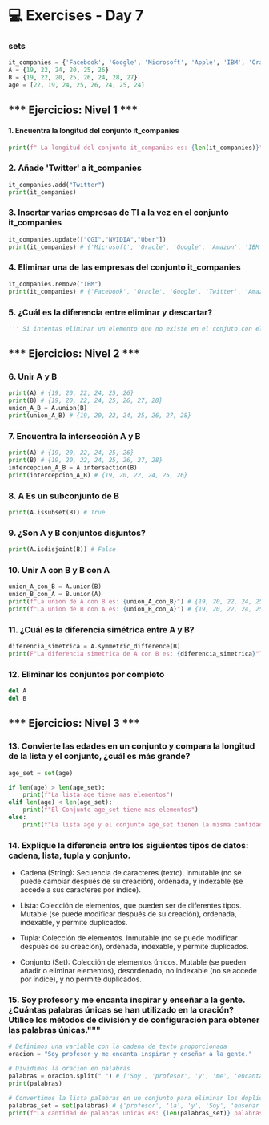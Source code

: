 # 💻 Exercises - Day 7

### sets

```python
it_companies = {'Facebook', 'Google', 'Microsoft', 'Apple', 'IBM', 'Oracle', 'Amazon'}
A = {19, 22, 24, 20, 25, 26}
B = {19, 22, 20, 25, 26, 24, 28, 27}
age = [22, 19, 24, 25, 26, 24, 25, 24]
```
## *** Ejercicios: Nivel 1 *** 

#### 1. Encuentra la longitud del conjunto it_companies
```python
print(f" La longitud del conjunto it_companies es: {len(it_companies)}")
```

### 2. Añade 'Twitter' a it_companies
```python
it_companies.add("Twitter")
print(it_companies)
```

### 3. Insertar varias empresas de TI a la vez en el conjunto it_companies

```python
it_companies.update(["CGI","NVIDIA","Uber"])
print(it_companies) # {'Microsoft', 'Oracle', 'Google', 'Amazon', 'IBM', 'Facebook', 'CGI', 'NVIDIA', 'Twitter', 'Uber', 'Apple'}
```

### 4. Eliminar una de las empresas del conjunto it_companies
```python
it_companies.remove("IBM")
print(it_companies) # {'Facebook', 'Oracle', 'Google', 'Twitter', 'Amazon', 'Microsoft', 'Apple', 'CGI', 'NVIDIA', 'Uber'}
```

### 5. ¿Cuál es la diferencia entre eliminar y descartar?
```python
''' Si intentas eliminar un elemento que no existe en el conjuto con el metodo `remove`, se genera un error. El metodo `discard` no genera error si el elemento no existe en el conjunto ''' 
```

## *** Ejercicios: Nivel 2 ***

### 6. Unir A y B

```python
print(A) # {19, 20, 22, 24, 25, 26}
print(B) # {19, 20, 22, 24, 25, 26, 27, 28}
union_A_B = A.union(B)
print(union_A_B) # {19, 20, 22, 24, 25, 26, 27, 28}
```

### 7. Encuentra la intersección A y B
```python
print(A) # {19, 20, 22, 24, 25, 26}
print(B) # {19, 20, 22, 24, 25, 26, 27, 28}
intercepcion_A_B = A.intersection(B) 
print(intercepcion_A_B) # {19, 20, 22, 24, 25, 26}
```
### 8. A Es un subconjunto de B
```python
print(A.issubset(B)) # True
```

### 9. ¿Son A y B conjuntos disjuntos?
```python
print(A.isdisjoint(B)) # False
```

### 10. Unir A con B y B con A
```python
union_A_con_B = A.union(B)
union_B_con_A = B.union(A)
print(f"La union de A con B es: {union_A_con_B}") # {19, 20, 22, 24, 25, 26, 27, 28}
print(f"La union de B con A es: {union_B_con_A}") # {19, 20, 22, 24, 25, 26, 27, 28}
```

### 11. ¿Cuál es la diferencia simétrica entre A y B?
```python
diferencia_simetrica = A.symmetric_difference(B)
print(F"La diferencia simetrica de A con B es: {diferencia_simetrica}")
```

### 12. Eliminar los conjuntos por completo
```python
del A
del B
```

## *** Ejercicios: Nivel 3 *** 

### 13. Convierte las edades en un conjunto y compara la longitud de la lista y el conjunto, ¿cuál es más grande?
```python
age_set = set(age)

if len(age) > len(age_set):
    print(f"La lista age tiene mas elementos")
elif len(age) < len(age_set):
    print(f"El Conjunto age_set tiene mas elementos")
else:
    print(f"La lista age y el conjunto age_set tienen la misma cantidad de elementos")
```

### 14. Explique la diferencia entre los siguientes tipos de datos: cadena, lista, tupla y conjunto.

* Cadena (String): Secuencia de caracteres (texto). Inmutable (no se puede cambiar después de su creación), ordenada, y indexable (se accede a sus caracteres por índice).

* Lista: Colección de elementos, que pueden ser de diferentes tipos. Mutable (se puede modificar después de su creación), ordenada, indexable, y permite duplicados.

* Tupla: Colección de elementos. Inmutable (no se puede modificar después de su creación), ordenada, indexable, y permite duplicados.

* Conjunto (Set): Colección de elementos únicos. Mutable (se pueden añadir o eliminar elementos), desordenado, no indexable (no se accede por índice), y no permite duplicados.

### 15. Soy profesor y me encanta inspirar y enseñar a la gente. ¿Cuántas palabras únicas se han utilizado en la oración? Utilice los métodos de división y de configuración para obtener las palabras únicas."""

```python
# Definimos una variable con la cadena de texto proporcionada
oracion = "Soy profesor y me encanta inspirar y enseñar a la gente."

# Dividimos la oracion en palabras
palabras = oracion.split(" ") # ['Soy', 'profesor', 'y', 'me', 'encanta', 'inspirar', 'y', 'enseñar', 'a', 'la', 'gente.']
print(palabras)

# Convertimos la lista palabras en un conjunto para eliminar los duplicados
palabras_set = set(palabras) # {'profesor', 'la', 'y', 'Soy', 'enseñar', 'encanta', 'inspirar', 'me', 'a', 'gente.'}
print(f"La cantidad de palabras unicas es: {len(palabras_set)} palabras")
```